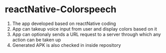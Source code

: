 # reactNative-Colorspeech

1. The app developed based on reactNative coding
2. App can takeup voice input from user and display colors based on it
3. App can optionaly sends a URL request to a server through which any action can be taken up
4. Generated APK is also checked in inside repository
